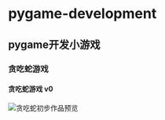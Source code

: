 # pygame-development
## pygame开发小游戏
### 贪吃蛇游戏
#### 贪吃蛇游戏 v0
![贪吃蛇初步作品预览](https://raw.githubusercontent.com/lovetianya/pygame-development/master/snake/pictures/贪吃蛇--初步作品.png)
